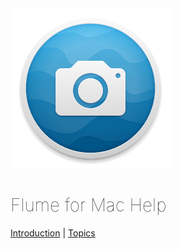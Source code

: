 

<div class="center"><img src="/logo.png" width="256" height="256" /></div>

<div class="center"><h1 style="font-weight: 100;">Flume for Mac Help</h1></div>

<div class="center"><a href="introduction.html">Introduction</a> | <a href="topics.html">Topics</a></div>
